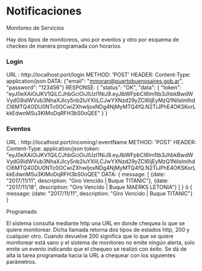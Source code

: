 # Notificaciones
Monitoreo de Servicios

Hay dos tipos de monitoreos, uno por eventos y otro por esquema de checkeo de manera programada con horarios.

### Login

URL : http://localhost:port/login
METHOD: 'POST'
HEADER: 
    Content-Type: application/json
DATA: 
    {"email": "mmoran@puertobuenosaires.gob.ar", "password": "123456"}
RESPONSE: 
    {
        "status": "OK",
        "data": {
                "token": "eyJ0eXAiOiJKV1QiLCJhbGciOiJIUzI1NiJ9.eyJlbWFpbCI6Im1tb3JhbkBwdWVydG9idWVub3NhaXJlcy5nb2IuYXIiLCJwYXNzd29yZCI6IjEyMzQ1NiIsImlhdCI6MTQ4ODU0NTc0OCwiZXhwIjoxNDg4NjMyMTQ4fQ.N2TiJPhE4OKSKorLkkEdwnMSu3KIMoDqRFH3bS0oQEE"
            }
    }

### Eventos


URL : http://localhost:port/incoming/:eventName
METHOD: 'POST'
HEADER: 
    Content-Type: application/json
    token: "eyJ0eXAiOiJKV1QiLCJhbGciOiJIUzI1NiJ9.eyJlbWFpbCI6Im1tb3JhbkBwdWVydG9idWVub3NhaXJlcy5nb2IuYXIiLCJwYXNzd29yZCI6IjEyMzQ1NiIsImlhdCI6MTQ4ODU0NTc0OCwiZXhwIjoxNDg4NjMyMTQ4fQ.N2TiJPhE4OKSKorLkkEdwnMSu3KIMoDqRFH3bS0oQEE" 
DATA: 
        {
                message: [
                        {date: "2017/11/11", description: "Giro Vencido | Buque TITANIC"},
                        {date: "2017/11/18", description: "Giro Vencido | Buque MAERKS LETONIA"}
                        ]
        }
        ó
        {
                message: {date: "2017/11/11", description: "Giro Vencido | Buque TITANIC"}
        }

Programado

El sistema consulta mediante http una URL en donde chequea lo que se quiere monitorear. Dicha llamada retorna dos tipos de estados http, 200 y cualquier otro.
Cuando devuelve 200 significa que lo que se quiere monitorear está sano y el sistema de monitoreo no emite ningún alerta, solo emite un evento indicando que el 
chequeo se realizó con éxito.
Se dá de alta la tarea programada hacia la URL a chequear con los siguientes parámetros.


